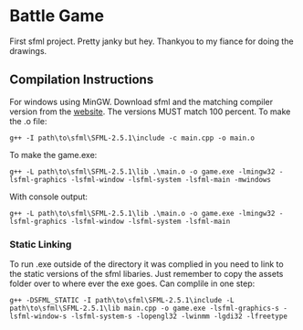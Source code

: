 # Battle Game
First sfml project. Pretty janky but hey.
Thankyou to my fiance for doing the drawings.
## Compilation Instructions
For windows using MinGW. Download sfml and the matching compiler version
from the [website](https://www.sfml-dev.org/download/sfml/2.5.1/). The versions MUST
match 100 percent. 
To make the .o file:
```
g++ -I path\to\sfml\SFML-2.5.1\include -c main.cpp -o main.o
```
To make the game.exe:
```
g++ -L path\to\sfml\SFML-2.5.1\lib .\main.o -o game.exe -lmingw32 -lsfml-graphics -lsfml-window -lsfml-system -lsfml-main -mwindows
```
With console output:

```
g++ -L path\to\sfml\SFML-2.5.1\lib .\main.o -o game.exe -lmingw32 -lsfml-graphics -lsfml-window -lsfml-system -lsfml-main
```
### Static Linking
To run .exe outside of the directory it was complied in you need to link to the static versions of the sfml libaries. Just remember to copy 
the assets folder over to where ever the exe goes.
Can complile in one step:
```
g++ -DSFML_STATIC -I path\to\sfml\SFML-2.5.1\include -L path\to\sfml\SFML-2.5.1\lib main.cpp -o game.exe -lsfml-graphics-s -lsfml-window-s -lsfml-system-s -lopengl32 -lwinmm -lgdi32 -lfreetype
```



